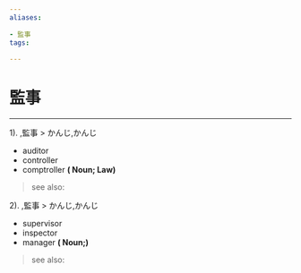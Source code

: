 ```yaml
---
aliases:
    
- 監事
tags:
    
---
```


# 監事
---
1).
,監事 > かんじ,かんじ

- auditor
- controller
- comptroller
**( Noun; Law)**
> see also: 
            
2).
,監事 > かんじ,かんじ

- supervisor
- inspector
- manager
**( Noun;)**
> see also: 
            